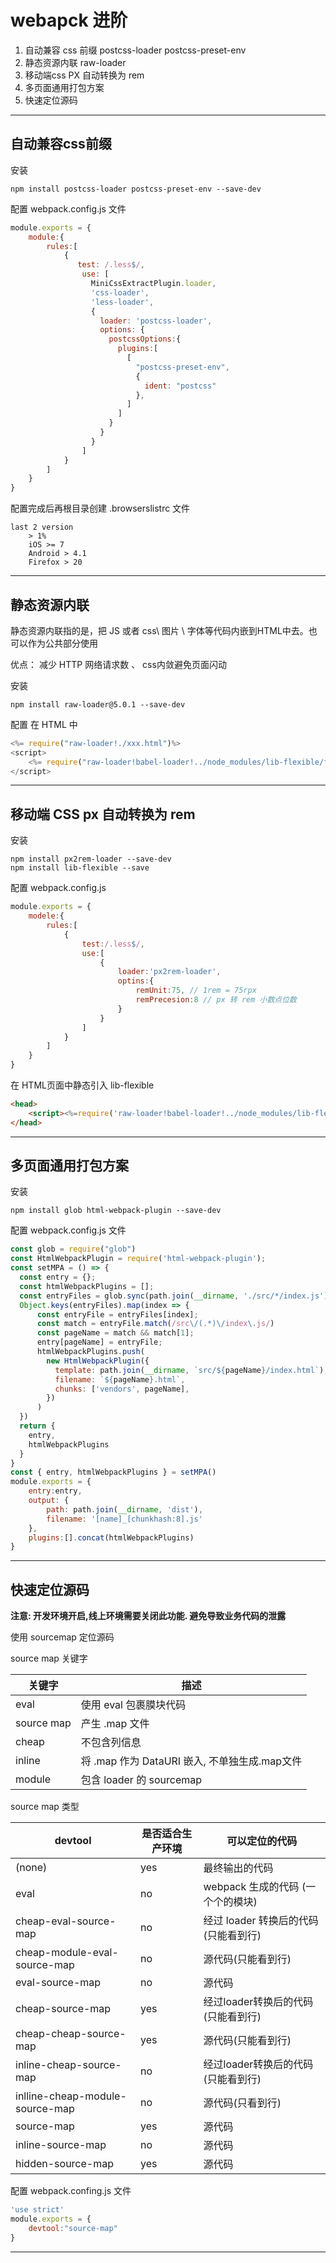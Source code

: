  

# webapck 进阶

1. 自动兼容 css 前缀 postcss-loader postcss-preset-env
2. 静态资源内联 raw-loader
3. 移动端css PX 自动转换为 rem
4. 多页面通用打包方案
5. 快速定位源码

---

## 自动兼容css前缀

安装

```shell
npm install postcss-loader postcss-preset-env --save-dev
```

配置 webpack.config.js 文件

```javascript
module.exports = {
    module:{
        rules:[
            {
               test: /.less$/,
                use: [
                  MiniCssExtractPlugin.loader,
                  'css-loader',
                  'less-loader',
                  {
                    loader: 'postcss-loader',
                    options: {
                      postcssOptions:{
                        plugins:[
                          [
                            "postcss-preset-env",
                            {
                              ident: "postcss"
                            },
                          ]
                        ]
                      }
                    }
                  }
                ] 
            }
        ]
    }
}
```

配置完成后再根目录创建 .browserslistrc 文件

```te
last 2 version
    > 1%
    iOS >= 7
    Android > 4.1
    Firefox > 20
```

---

## 静态资源内联

静态资源内联指的是，把 JS 或者 css\ 图片 \ 字体等代码内嵌到HTML中去。也可以作为公共部分使用

优点： 减少 HTTP 网络请求数 、 css内敛避免页面闪动

安装

```shell
npm install raw-loader@5.0.1 --save-dev
```

配置 在 HTML 中

```javascript
<%= require("raw-loader!./xxx.html")%>
<script>
	<%= require("raw-loader!babel-loader!../node_modules/lib-flexible/flexible.js")%>
</script>
```

---

## 移动端 CSS px 自动转换为 rem

安装

```shell
npm install px2rem-loader --save-dev
npm install lib-flexible --save
```

配置 webpack.config.js

```javascript
module.exports = {
    modele:{
        rules:[
            {
                test:/.less$/,
                use:[
                    {
                        loader:'px2rem-loader',
                        optins:{
                            remUnit:75, // 1rem = 75rpx
                            remPrecesion:8 // px 转 rem 小数点位数
                        }
                    }
                ]
            }
        ]
    }
}
```

在 HTML页面中静态引入 lib-flexible

```html
<head>
	<script><%=require('raw-loader!babel-loader!../node_modules/lib-flexible/flexible.js')%></script>
</head>
```

---

## 多页面通用打包方案

安装

```shell
npm install glob html-webpack-plugin --save-dev
```

配置 webpack.config.js 文件

```javascript
const glob = require("glob")
const HtmlWebpackPlugin = require('html-webpack-plugin');
const setMPA = () => {
  const entry = {};
  const htmlWebpackPlugins = [];
  const entryFiles = glob.sync(path.join(__dirname, './src/*/index.js'))
  Object.keys(entryFiles).map(index => {
      const entryFile = entryFiles[index];
      const match = entryFile.match(/src\/(.*)\/index\.js/)
      const pageName = match && match[1];
      entry[pageName] = entryFile;
      htmlWebpackPlugins.push(
        new HtmlWebpackPlugin({
          template: path.join(__dirname, `src/${pageName}/index.html`),
          filename: `${pageName}.html`,
          chunks: ['vendors', pageName],
        })
      )
  })
  return {
    entry,
    htmlWebpackPlugins
  }
}
const { entry, htmlWebpackPlugins } = setMPA()
module.exports = {
    entry:entry,
    output: {
        path: path.join(__dirname, 'dist'),
        filename: '[name]_[chunkhash:8].js'
    },
    plugins:[].concat(htmlWebpackPlugins)
}
```

---

## 快速定位源码

**注意: 开发环境开启,线上环境需要关闭此功能. 避免导致业务代码的泄露**

使用 sourcemap 定位源码

source map 关键字

| 关键字     | 描述                                          |
| ---------- | --------------------------------------------- |
| eval       | 使用 eval 包裹膜块代码                        |
| source map | 产生 .map 文件                                |
| cheap      | 不包含列信息                                  |
| inline     | 将 .map 作为 DataURI 嵌入, 不单独生成.map文件 |
| module     | 包含 loader 的 sourcemap                      |

source map 类型

| devtool                         | 是否适合生产环境 | 可以定位的代码                       |
| ------------------------------- | ---------------- | ------------------------------------ |
| (none)                          | yes              | 最终输出的代码                       |
| eval                            | no               | webpack 生成的代码 (一个个的模块)    |
| cheap-eval-source-map           | no               | 经过 loader 转换后的代码(只能看到行) |
| cheap-module-eval-source-map    | no               | 源代码(只能看到行)                   |
| eval-source-map                 | no               | 源代码                               |
| cheap-source-map                | yes              | 经过loader转换后的代码(只能看到行)   |
| cheap-cheap-source-map          | yes              | 源代码(只能看到行)                   |
| inline-cheap-source-map         | no               | 经过loader转换后的代码(只能看到行)   |
| inlline-cheap-module-source-map | no               | 源代码(只看到行)                     |
| source-map                      | yes              | 源代码                               |
| inline-source-map               | no               | 源代码                               |
| hidden-source-map               | yes              | 源代码                               |

配置 webpack.confing.js 文件

```javascript
'use strict'
module.exports = {
    devtool:"source-map"
}
```

---



